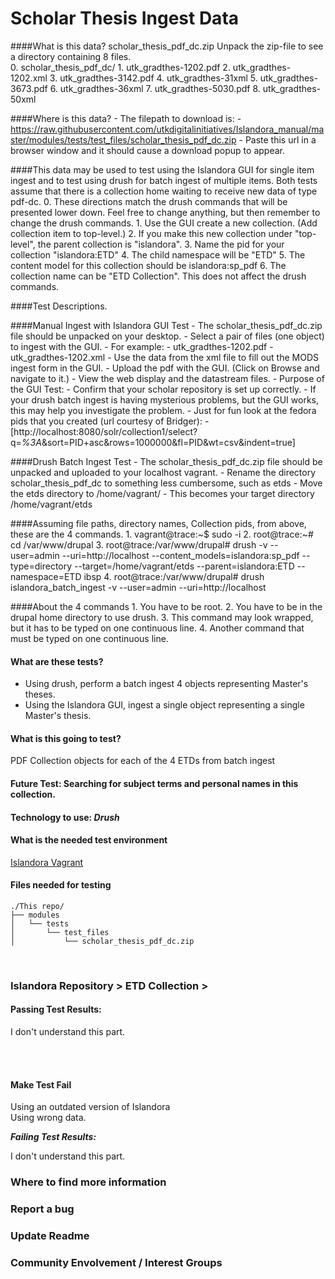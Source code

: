 # Scholar Thesis Ingest Data

####What is this data? scholar_thesis_pdf_dc.zip Unpack the zip-file to see a directory containing 8 files.  
	0.  scholar_thesis_pdf_dc/
	1.  utk_gradthes-1202.pdf
	2.  utk_gradthes-1202.xml
	3.  utk_gradthes-3142.pdf
	4.  utk_gradthes-31xml
	5.  utk_gradthes-3673.pdf
	6.  utk_gradthes-36xml
	7.  utk_gradthes-5030.pdf
	8.  utk_gradthes-50xml

####Where is this data?
	- The filepath to download is:
	- https://raw.githubusercontent.com/utkdigitalinitiatives/Islandora_manual/master/modules/tests/test_files/scholar_thesis_pdf_dc.zip
	- Paste this url in a browser window and it should cause a download popup to appear.


####This data may be used to test using the Islandora GUI for single item ingest and to test using drush for batch ingest of multiple items.  Both tests assume that there is a collection home waiting to receive new data of type pdf-dc.
	0.  These directions match the drush commands that will be presented lower down.  Feel free to change anything, but then remember to change the drush commands.
	1.  Use the GUI create a new collection. (Add collection item to top-level.)
	2.  If you make this new collection under "top-level", the parent collection is "islandora".
	3.  Name the pid for your collection "islandora:ETD"
	4.  The child namespace will be "ETD"
	5.  The content model for this collection should be islandora:sp_pdf
	6.  The collection name can be "ETD Collection".  This does not affect the drush commands.

####Test Descriptions.

####Manual Ingest with Islandora GUI Test
  	- The scholar_thesis_pdf_dc.zip file should be unpacked on your desktop.
  	- Select a pair of files (one object) to ingest with the GUI.
	- For example:
		- utk_gradthes-1202.pdf
		- utk_gradthes-1202.xml
	- Use the data from the xml file to fill out the MODS ingest form in the GUI.
	- Upload the pdf with the GUI. (Click on Browse and navigate to it.)
	- View the web display and the datastream files.
	- Purpose of the GUI Test:
		- Confirm that your scholar repository is set up correctly.
		- If your drush batch ingest is having mysterious problems, but the GUI works,
		  this may help  you investigate the problem.
		- Just for fun look at the fedora pids that you created (url courtesy of Bridger): 
		- [http://localhost:8080/solr/collection1/select?q=*%3A*&sort=PID+asc&rows=1000000&fl=PID&wt=csv&indent=true]

####Drush Batch Ingest Test
  	- The scholar_thesis_pdf_dc.zip file should be unpacked and uploaded to your localhost vagrant.
  	- Rename the directory scholar_thesis_pdf_dc to something less cumbersome, such as etds
	- Move the etds directory to /home/vagrant/
	- This becomes your target directory /home/vagrant/etds

####Assuming file paths, directory names, Collection pids, from above, these are the 4 commands.
  	1. vagrant@trace:~$ sudo -i
	2. root@trace:~# cd /var/www/drupal
	3. root@trace:/var/www/drupal# drush -v --user=admin --uri=http://localhost --content_models=islandora:sp_pdf --type=directory --target=/home/vagrant/etds --parent=islandora:ETD --namespace=ETD ibsp
	4. root@trace:/var/www/drupal# drush islandora_batch_ingest -v --user=admin --uri=http://localhost

####About the 4 commands
  	1. You have to be root.
	2. You have to be in the drupal home directory to use drush.
	3. This command may look wrapped, but it has to be typed on one continuous line.
	4. Another command that must be typed on one continuous line.



#### What are these tests?<br/>
 - Using drush, perform a batch ingest 4 objects representing Master's theses.<br/>
 - Using the Islandora GUI, ingest a single object representing a single Master's thesis.<br/>

#### What is this going to test?<br/>
PDF Collection objects for each of the 4 ETDs from  batch ingest<br/>

#### Future Test: Searching for subject terms and personal names in this collection.<br/>

#### Technology to use: *Drush*<br/>

#### What is the needed test environment<br/>
[Islandora Vagrant](https://github.com/Islandora-Labs/islandora_vagrant/)<br/>

#### Files needed for testing<br/>
```terminal
./This repo/
├── modules
│   └── tests
│       └── test_files
│           └── scholar_thesis_pdf_dc.zip
```
<br/>

### Islandora Repository > ETD Collection > <br/>

#### Passing Test Results:

I don't understand this part.

<br/><br/>

#### Make Test Fail<br/>

Using an outdated version of Islandora<br/>
Using wrong data.<br/>

***Failing Test Results:***

I don't understand this part.

### Where to find more information<br/>
### Report a bug<br/>
### Update Readme<br/>
### Community Envolvement / Interest Groups
